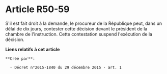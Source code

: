 # Article R50-59

S'il est fait droit à la demande, le procureur de la République peut, dans un délai de dix jours, contester cette décision
devant le président de la chambre de l'instruction. Cette contestation suspend l'exécution de la décision.

**Liens relatifs à cet article**

	**Créé par**:

	  - Décret n°2015-1840 du 29 décembre 2015 - art. 1
